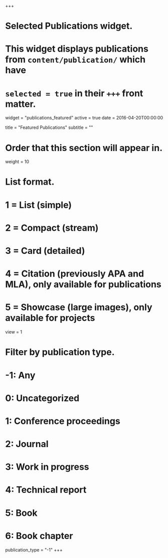 +++
# Selected Publications widget.
# This widget displays publications from `content/publication/` which have
# `selected = true` in their `+++` front matter.
widget = "publications_featured"
active = true
date = 2016-04-20T00:00:00

title = "Featured Publications"
subtitle = ""

# Order that this section will appear in.
weight = 10

# List format.
#   1 = List (simple)
#   2 = Compact (stream)
#   3 = Card (detailed)
#   4 = Citation (previously APA and MLA), only available for publications
#   5 = Showcase (large images), only available for projects
view = 1

# Filter by publication type.
# -1: Any
#  0: Uncategorized
#  1: Conference proceedings
#  2: Journal
#  3: Work in progress
#  4: Technical report
#  5: Book
#  6: Book chapter
publication_type = "-1"
+++
